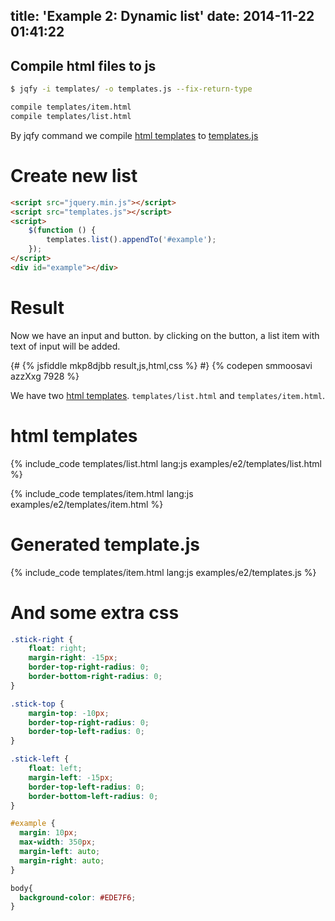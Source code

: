 title: 'Example 2: Dynamic list'
date: 2014-11-22 01:41:22
---

## Compile html files to js

```bash
$ jqfy -i templates/ -o templates.js --fix-return-type

compile templates/item.html
compile templates/list.html
```

By jqfy command we compile [html templates](#html_templates) to [templates.js](../../downloads/code/examples/e2/templates.js)

# Create new list

```html index.html
<script src="jquery.min.js"></script>
<script src="templates.js"></script>
<script>
    $(function () {
        templates.list().appendTo('#example');
    });
</script>
<div id="example"></div>
```

# Result

Now we have an input and button. by clicking on the button, a list item with text of input will be added.  

{# {% jsfiddle mkp8djbb result,js,html,css %} #}
{% codepen smmoosavi azzXxg 7928 %}

We have two [html templates](#html_templates).  `templates/list.html` and `templates/item.html`. 

# html templates

{% include_code templates/list.html lang:js examples/e2/templates/list.html %}

{% include_code templates/item.html lang:js examples/e2/templates/item.html %}

# Generated template.js

{% include_code templates/item.html lang:js examples/e2/templates.js %}

# And some extra css

```css
.stick-right {
    float: right;
    margin-right: -15px;
    border-top-right-radius: 0;
    border-bottom-right-radius: 0;
}

.stick-top {
    margin-top: -10px;
    border-top-right-radius: 0;
    border-top-left-radius: 0;
}

.stick-left {
    float: left;
    margin-left: -15px;
    border-top-left-radius: 0;
    border-bottom-left-radius: 0;
}

#example {
  margin: 10px;
  max-width: 350px;
  margin-left: auto;
  margin-right: auto;
}

body{
  background-color: #EDE7F6;
}

```